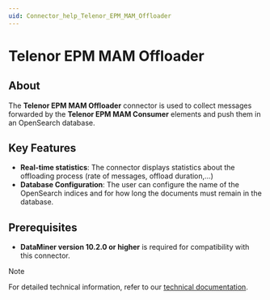 ```yaml
---
uid: Connector_help_Telenor_EPM_MAM_Offloader
---
```


# Telenor EPM MAM Offloader

## About

The **Telenor EPM MAM Offloader** connector is used to collect messages forwarded by the **Telenor EPM MAM Consumer** elements and push them in an OpenSearch database.

## Key Features

- **Real-time statistics**: The connector displays statistics about the offloading process (rate of messages, offload duration,...)
- **Database Configuration**: The user can configure the name of the OpenSearch indices and for how long the documents must remain in the database.

## Prerequisites

- **DataMiner version 10.2.0 or higher** is required for compatibility with this connector.

> [!NOTE]
> For detailed technical information, refer to our [technical documentation](xref:Connector_help_Telenor_EPM_MAM_Offloader_Technical).